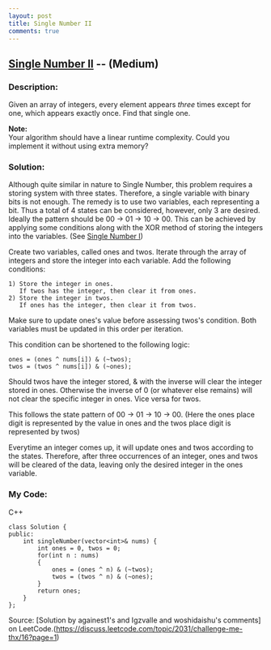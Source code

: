 ```yaml
---
layout: post
title: Single Number II
comments: true
---
```


## [Single Number II](https://leetcode.com/problems/single-number-ii/description/) -- (Medium)

### Description:
Given an array of integers, every element appears *three* times except for one, which appears exactly once. Find that single one.  
  
**Note:**  
Your algorithm should have a linear runtime complexity. Could you implement it without using extra memory?
    
### Solution:
Although quite similar in nature to Single Number, this problem requires a storing system with three states.
Therefore, a single variable with binary bits is not enough. The remedy is to use two variables, each representing a bit.
Thus a total of 4 states can be considered, however, only 3 are desired. Ideally the pattern should be 00 -> 01 -> 10 -> 00.
This can be achieved by applying some conditions along with the XOR method of storing the integers into the variables. (See [Single Number I](https://washifu.github.io/codeblog/Single_Number_I/))  
  
Create two variables, called ones and twos. Iterate through the array of integers and store the integer into each variable.
Add the following conditions:  
```
1) Store the integer in ones. 
   If twos has the integer, then clear it from ones.
2) Store the integer in twos. 
   If ones has the integer, then clear it from twos.
```
Make sure to update ones's value before assessing twos's condition. Both variables must be updated in this order per iteration.    
  
This condition can be shortened to the following logic:
```
ones = (ones ^ nums[i]) & (~twos);
twos = (twos ^ nums[i]) & (~ones);
```
Should twos have the integer stored, & with the inverse will clear the integer stored in ones. Otherwise the inverse of 0 
(or whatever else remains) will not clear the specific integer in ones. Vice versa for twos.
  
This follows the state pattern of 00 -> 01 -> 10 -> 00. (Here the ones place digit is represented by the value in ones
and the twos place digit is represented by twos)  
  
Everytime an integer comes up, 
it will update ones and twos according to the states. Therefore, after three occurrences of an integer, 
ones and twos will be cleared of the data, leaving only the desired integer in the ones variable.  
  
### My Code:
C++
```
class Solution {
public:
    int singleNumber(vector<int>& nums) {
        int ones = 0, twos = 0;
        for(int n : nums)
        {
            ones = (ones ^ n) & (~twos);
            twos = (twos ^ n) & (~ones);
        }
        return ones;
    }
};
```
Source: [Solution by againest1's and Igzvalle and woshidaishu's comments] on LeetCode.(https://discuss.leetcode.com/topic/2031/challenge-me-thx/16?page=1)
